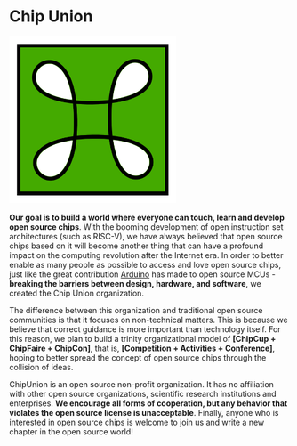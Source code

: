 # Chip Union

<img src="../images/chipunion.png" alt="ChipUnion Logo" width="300px" />

**Our goal is to build a world where everyone can touch, learn and develop open source chips**. With the booming development of open instruction set architectures (such as RISC-V), we have always believed that open source chips based on it will become another thing that can have a profound impact on the computing revolution after the Internet era. In order to better enable as many people as possible to access and love open source chips, just like the great contribution [Arduino](https://www.arduino.cc) has made to open source MCUs - **breaking the barriers between design, hardware, and software**, we created the Chip Union organization.

The difference between this organization and traditional open source communities is that it focuses on non-technical matters. This is because we believe that correct guidance is more important than technology itself. For this reason, we plan to build a trinity organizational model of **[ChipCup + ChipFaire + ChipCon]**, that is, **[Competition + Activities + Conference]**, hoping to better spread the concept of open source chips through the collision of ideas.

ChipUnion is an open source non-profit organization. It has no affiliation with other open source organizations, scientific research institutions and enterprises. **We encourage all forms of cooperation, but any behavior that violates the open source license is unacceptable**. Finally, anyone who is interested in open source chips is welcome to join us and write a new chapter in the open source world!